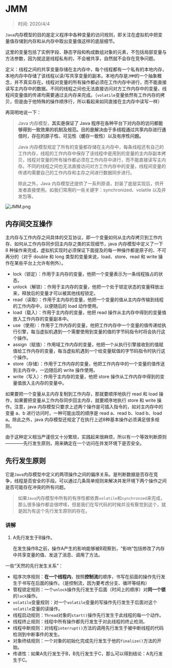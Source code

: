 # JMM

> 时间: 2020/4/4

`Java`内存模型的目的是定义程序中各种变量的访问规则，即关注在虚拟机中把变量值存储到内存和从内存中取出变量值这样的底层细节。

这里的变量包括了实例字段、静态字段和构成数组对象的元素，不包括局部变量与方法参数，因为就这是线程私有的，不会被共享，自然就不会存在竞争问题。

定义：线程之间的共享变量存储在主内存中，每个线程都有一个私有的本地内存，本地内存中存储了该线程以读/写共享变量的副本。本地内存是`JMM`的一个抽象概念，并不真实存在。线程对变量的所有操作都必须在工作内存中进行，而不能直接读写主内存中的数据。不同的线程之间也无法直接访问对方工作内存中的变量，线程间变量值的传递均需要通过主内存来完成。（`volatile`变量依然有工作内存的拷贝，但是由于他特殊的操作顺序行，所以看起来如同直接在主内存中读写一样）

再简明地说一下：

> Java 内存模型，**其实是保证了 Java 程序在各种平台下对内存的访问都能够得到一致效果的机制及规范。目的是解决由于多线程通过共享内存进行通信时，存在的原子性、可见性（缓存一致性）以及有序性问题。**
>
> Java 内存模型规定了所有的变量都存储在主内存中，每条线程还有自己的工作内存，线程的工作内存中保存了该线程中是用到的变量的主内存副本拷贝，线程对变量的所有操作都必须在工作内存中进行，而不能直接读写主内存。不同的线程之间也无法直接访问对方工作内存中的变量，线程间变量的传递均需要自己的工作内存和主存之间进行数据同步进行。
>
> 除此之外，Java 内存模型还提供了一系列原语，封装了底层实现后，供开发者直接使用。如我们常用的一些关键字：synchronized、volatile 以及并发包等。

![JMM.png](http://www.qxnekoo.cn:8888/images/2020/03/19/JMM.png)

## 内存间交互操作

主内存与工作内存之间具体的交互协议，即一个变量如何从主内存拷贝到工作内存、如何从工作内存同步回主内存之类的实现细节，java 内存模型中定义了一下 8 种操作来完成，虚拟机实现时必须保证下面提及的每一种操作都是原子的、不可再分的（对于 double 和 long 类型的变量来说，load、store、read 和 write 操作在某些平台上允许有例外）。

- lock（锁定）：作用于主内存的变量，他把一个变量表示为一条线程独占的状态。
- unlock（解锁）：作用于主内存的变量，他把一个处于锁定状态的变量释放出来，释放后的变量才可以被其他线程锁定。
- read（读取）：作用于主内存的变量，他把一个变量的值从主内存传输到线程的工作内存中，以便随后的 load 动作使用。
- load（载入）：作用于主内存的变量，他把 read 操作从主内存中得到的变量值放入工作内存的变量副本中。
- use（使用）：作用于工作内存的变量，他把工作内存中一个变量的值传递给执行引擎，每当虚拟机遇到一个需要使用到变量的值的字节码指令时将会执行这个操作。
- assign（赋值）：作用域工作内存的变量，他把一个从执行引擎接收到的值赋值给工作内存的变量，每当虚拟机遇到一个给变量赋值的字节码指令时执行这个操作。
- store（存储）：作用于工作内存的变量，他把工作内存中的一个变量的值传送到主内存中，一边随后的 write 操作使用。
- write（写入）：作用于主内存的变量，他把 store 操作从工作内存中得到的变量值放入主内存的变量中。

如果要把一个变量从主内存复制到工作内存，那就要顺序地执行 read 和 load 操作，如果要把变量从工作内存同步回主内存，就要顺序地执行 store 和 write 操作。注意，java 内存模型只要求上述两个操作是可插入指令的，如对主内存中的变量 a、b 进行访问时，一种可能出现的顺序是 read a、read b、load b、load a。除此之外，java 内存模型还规定了在执行上述8种基本操作必须满足很多规则。

由于这种定义相当严谨但又十分繁琐，实践起来很麻烦，所以有一个等效判断原则————先行发生原则，用来确定在一个访问在并发环境下是否安全。

## 先行发生原则

它是`Java`内存模型中定义的两项操作之间的偏序关系。是判断数据是否存在竞争，线程是否安全的手段。可以通过几条简单规则来解决并发环境下两个操作之间是否可能存在冲突的所有问题。

> 如果`Java`内存模型中所有的有序性都依靠`volatile`和`synchronzed`来完成，那么很多操作都会很啰嗦，但是我们在写代码的时候并没有察觉到这个，就是因为有这个先行发生原则的存在。

### 讲解

1. A先行发生于B操作。

   在发生操作B之前，操作A产生的影响能够被B观察到，“影响”包括修改了内存中共享变量的值、发送了消息、调用了方法。

一些“天然的先行发生关系”：

- 程序次序规则：**在一个线程内**，按照**控制流**的顺序，书写在前面的操作先行发生于书写在后面的操作。（是控制流，因为要考虑分支、循环等结构）
- 管程锁定规则：一个`unlock`操作先行发生于后面（时间上的顺序）对**同一个锁**的`lock`操作。
- `volatile`变量规则：对一个`volatile`变量的写操作先行发生于后面对这个`volatile`变量的读操作。
- 线程启动规则：`Thread`对象的`start()`操作先行发生于此线程的每一个动作。
- 线程终止规则：线程中所有操作都先行发生于对此线程的终止检测。
- 线程中断规则：对线程`interrupt()`方法的调用先行发生于被中断线程的代码检测到中断事件的发生。
- 对象终结规则：一个对象的初始化完成先行发生于他的`finalize()`方法的开始。
- 传递性：如果A先行发生于B，B先行发生于C，那么可以得到结论：A先行发生于C。
